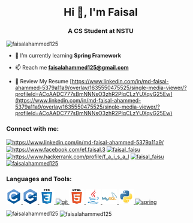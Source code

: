 <h1 align="center">Hi 👋, I'm Faisal</h1>
<h3 align="center">A CS Student at NSTU</h3>

<p align="left"> <img src="https://komarev.com/ghpvc/?username=faisalahammed125&label=Profile%20views&color=0e75b6&style=flat" alt="faisalahammed125" /> </p>

- 🌱 I’m currently learning **Spring Framework**

- 📫 Reach me **faisalahammed125@gmail.com**

- 📄 Review My Resume [https://www.linkedin.com/in/md-faisal-ahammed-5379a11a9/overlay/1635550475525/single-media-viewer/?profileId=ACoAADC777sBmNNNsO3zhR2PlqCLzYUXqvG25Ew](https://www.linkedin.com/in/md-faisal-ahammed-5379a11a9/overlay/1635550475525/single-media-viewer/?profileId=ACoAADC777sBmNNNsO3zhR2PlqCLzYUXqvG25Ew)

<h3 align="left">Connect with me:</h3>
<p align="left">
<a href="https://linkedin.com/in/https://www.linkedin.com/in/md-faisal-ahammed-5379a11a9/" target="blank"><img align="center" src="https://raw.githubusercontent.com/rahuldkjain/github-profile-readme-generator/master/src/images/icons/Social/linked-in-alt.svg" alt="https://www.linkedin.com/in/md-faisal-ahammed-5379a11a9/" height="30" width="40" /></a>
<a href="https://fb.com/https://www.facebook.com/ef.faisal.3" target="blank"><img align="center" src="https://raw.githubusercontent.com/rahuldkjain/github-profile-readme-generator/master/src/images/icons/Social/facebook.svg" alt="https://www.facebook.com/ef.faisal.3" height="30" width="40" /></a>
<a href="https://www.codechef.com/users/faisal_faisu" target="blank"><img align="center" src="https://cdn.jsdelivr.net/npm/simple-icons@3.1.0/icons/codechef.svg" alt="faisal_faisu" height="30" width="40" /></a>
<a href="https://www.hackerrank.com/https://www.hackerrank.com/profile/f_a_i_s_a_l" target="blank"><img align="center" src="https://raw.githubusercontent.com/rahuldkjain/github-profile-readme-generator/master/src/images/icons/Social/hackerrank.svg" alt="https://www.hackerrank.com/profile/f_a_i_s_a_l" height="30" width="40" /></a>
<a href="https://codeforces.com/profile/faisal_faisu" target="blank"><img align="center" src="https://raw.githubusercontent.com/rahuldkjain/github-profile-readme-generator/master/src/images/icons/Social/codeforces.svg" alt="faisal_faisu" height="30" width="40" /></a>
<a href="https://www.leetcode.com/faisalahammed125" target="blank"><img align="center" src="https://raw.githubusercontent.com/rahuldkjain/github-profile-readme-generator/master/src/images/icons/Social/leet-code.svg" alt="faisalahammed125" height="30" width="40" /></a>
</p>

<h3 align="left">Languages and Tools:</h3>
<p align="left"> <a href="https://www.cprogramming.com/" target="_blank" rel="noreferrer"> <img src="https://raw.githubusercontent.com/devicons/devicon/master/icons/c/c-original.svg" alt="c" width="40" height="40"/> </a> <a href="https://www.w3schools.com/cpp/" target="_blank" rel="noreferrer"> <img src="https://raw.githubusercontent.com/devicons/devicon/master/icons/cplusplus/cplusplus-original.svg" alt="cplusplus" width="40" height="40"/> </a> <a href="https://www.w3schools.com/css/" target="_blank" rel="noreferrer"> <img src="https://raw.githubusercontent.com/devicons/devicon/master/icons/css3/css3-original-wordmark.svg" alt="css3" width="40" height="40"/> </a> <a href="https://git-scm.com/" target="_blank" rel="noreferrer"> <img src="https://www.vectorlogo.zone/logos/git-scm/git-scm-icon.svg" alt="git" width="40" height="40"/> </a> <a href="https://www.w3.org/html/" target="_blank" rel="noreferrer"> <img src="https://raw.githubusercontent.com/devicons/devicon/master/icons/html5/html5-original-wordmark.svg" alt="html5" width="40" height="40"/> </a> <a href="https://www.java.com" target="_blank" rel="noreferrer"> <img src="https://raw.githubusercontent.com/devicons/devicon/master/icons/java/java-original.svg" alt="java" width="40" height="40"/> </a> <a href="https://www.mysql.com/" target="_blank" rel="noreferrer"> <img src="https://raw.githubusercontent.com/devicons/devicon/master/icons/mysql/mysql-original-wordmark.svg" alt="mysql" width="40" height="40"/> </a> <a href="https://www.python.org" target="_blank" rel="noreferrer"> <img src="https://raw.githubusercontent.com/devicons/devicon/master/icons/python/python-original.svg" alt="python" width="40" height="40"/> </a> <a href="https://spring.io/" target="_blank" rel="noreferrer"> <img src="https://www.vectorlogo.zone/logos/springio/springio-icon.svg" alt="spring" width="40" height="40"/> </a> </p>

<p><img align="left" src="https://github-readme-stats.vercel.app/api/top-langs?username=faisalahammed125&show_icons=true&locale=en&layout=compact" alt="faisalahammed125" /></p>

<p>&nbsp;<img align="center" src="https://github-readme-stats.vercel.app/api?username=faisalahammed125&show_icons=true&locale=en" alt="faisalahammed125" /></p>
